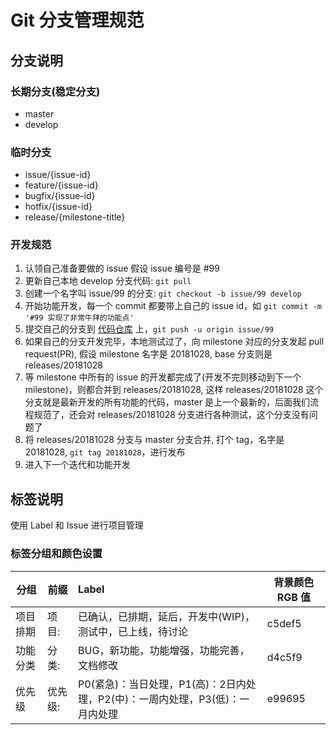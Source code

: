 # Git 分支管理规范

## 分支说明

### 长期分支(稳定分支)

* master
* develop

### 临时分支

* issue/{issue-id}
* feature/{issue-id}
* bugfix/{issue-id}
* hotfix/{issue-id}
* release/{milestone-title}

### 开发规范

1. 认领自己准备要做的 issue 假设 issue 编号是 #99
2. 更新自己本地 develop 分支代码: `git pull`
3. 创建一个名字叫 issue/99 的分支: `git checkout -b issue/99 develop`
4. 开始功能开发，每一个 commit 都要带上自己的 issue id，如 `git commit -m '#99 实现了非常牛拜的功能点'`
5. 提交自己的分支到 [代码仓库](https://git.huitong-tech.com) 上，`git push -u origin issue/99`
6. 如果自己的分支开发完毕，本地测试过了，向 milestone 对应的分支发起 pull request(PR), 假设 milestone 名字是 20181028, base 分支则是 releases/20181028
7. 等 milestone 中所有的 issue 的开发都完成了(开发不完则移动到下一个 milestone)，则都合并到 releases/20181028, 这样 releases/20181028 这个分支就是最新开发的所有功能的代码，master 是上一个最新的，后面我们流程规范了，还会对 releases/20181028 分支进行各种测试，这个分支没有问题了
8. 将 releases/20181028 分支与 master 分支合并, 打个 tag，名字是 20181028, `git tag 20181028`，进行发布
9. 进入下一个迭代和功能开发

## 标签说明

使用 Label 和 Issue 进行项目管理

### 标签分组和颜色设置

| 分组   | 前缀 |      Label      |  背景颜色 RGB 值 |
|----------|----|:-------------|------|
| 项目排期 | 项目: | 已确认，已排期，延后，开发中(WIP)，测试中，已上线，待讨论 | c5def5 |
| 功能分类 | 分类: | BUG，新功能，功能增强，功能完善，文档修改    |   d4c5f9 |
| 优先级 | 优先级: | P0(紧急)：当日处理，P1(高)：2日内处理，P2(中)：一周内处理，P3(低)：一月内处理 |  e99695 |
